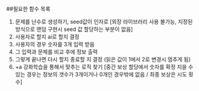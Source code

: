 ##필요한 함수 목록
1. 문제를 난수로 생성하기, seed값이 인자로 [외장 라이브러리 사용 불가능, 지정된 방식으로 랜덤 구현시 seed 값 할당하는 부분이 없음]
2. 사용자로 할지 ai로 할지 결정
3. 사용자의 경우 숫자를 3개 입력 받음
4. 그 입력과 문제를 비교 후에 정보 출력
5. 그렇게 끝나면 다시 할지 종료할 지 결정 (읽은 값이 1에서 2로 변경시 멈추게 됨)
6. +a 강화학습을 통해서 맞추는 로직 찾기 [중간 보상 할당에서 숫자를 확정 지을 수 있는 경우는 정보의 갯수가 3개이거나 0개인 경우밖에 없음 / 최종 보상은 시도 횟수]
